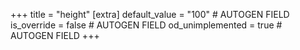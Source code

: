 +++
title = "height"
[extra]
default_value = "100" # AUTOGEN FIELD
is_override = false # AUTOGEN FIELD
od_unimplemented = true # AUTOGEN FIELD
+++